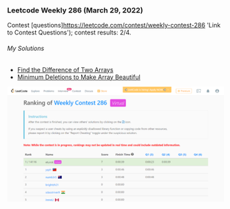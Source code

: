 ### Leetcode Weekly 286 (March 29, 2022)
Contest [questions]https://leetcode.com/contest/weekly-contest-286 'Link to Contest Questions'); 
contest results: 2/4.

###### My Solutions
* [Find the Difference of Two Arrays](https://github.com/ez2rok/coding-contests/blob/main/week_011/leetcode_weekly_286/find_the_difference_of_two_arrays.py)
* [Minimum Deletions to Make Array Beautiful](https://github.com/ez2rok/coding-contests/blob/main/week_011/leetcode_weekly_286/minimum_deletions_to_make_array_beautiful.py)

<img src="leetcode_weekly_286.png" alt="Screenshot of my contest results." width="800"/>
